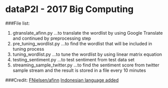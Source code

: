 # dataP2I - 2017 Big Computing

###File list:
1. gtranslate_afinn.py
...to translate the wordlist by using Google Translate and continued by preprocessing step
2. pre_tuning_wordlist.py
...to find the wordlist that will be included in tuning process
3. tuning_wordlist.py
...to tune the wordlist by using linear matrix equation
4. testing_sentiment.py
...to test sentiment from test data set
5. streaming_sample_twitter.py
...to find the sentiment score from twitter sample stream and the result is stored in a file every 10 minutes

###Credit:
[FNielsen/afinn](https://github.com/fnielsen/afinn)
[Indonesian language added](https://github.com/dataP2I/afinn)

